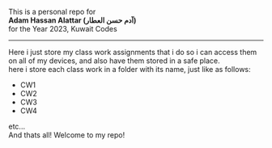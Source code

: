 This is a personal repo for
 <br> 
 <strong> Adam Hassan Alattar (آدم حسن العطار)</strong> <br>
 for the Year 2023, Kuwait Codes
 <br>
 <hr>
 Here i just store my class work assignments that i do so i can access them on all of my devices, and also have them stored in a safe place.<br>
 here i store each class work in a folder with its name, just like as follows:<br>
 <ul>
    <li>CW1</li>
    <li>CW2</li>
    <li>CW3</li>
    <li>CW4</li>
</ul>
etc... <br>
And thats all! Welcome to my repo!
